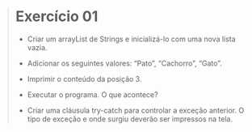 > # Exercício 01
> 
> * Criar um arrayList de Strings e inicializá-lo com uma nova lista vazia. 
> 
> * Adicionar os seguintes valores: “Pato”, “Cachorro”, “Gato”. 
> 
> * Imprimir o conteúdo da posição 3. 
> 
> * Executar o programa. O que acontece? 
> 
> * Criar uma cláusula try-catch para controlar a exceção anterior. O tipo de exceção e onde surgiu deverão ser impressos na tela. 